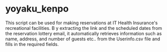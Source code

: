 # yoyaku_kenpo
This script can be used for making reservations at IT Health Insurance's recreational facilities. B
y extracting the link and the scheduled dates from the reservation lottery email, it automatically retrieves information such as name, address, and number of guests etc.. from the Userinfo.csv file and fills in the required fields.
